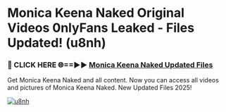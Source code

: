 # Monica Keena Naked Original Videos 0nlyFans Leaked - Files Updated! (u8nh)

<h3>🔴 CLICK HERE 🌐==►► <a href="https://tinyurl.com/up5wt9bj" rel="nofollow">Monica Keena Naked Updated Files</a></h3>

Get Monica Keena Naked and all content. Now you can access all videos and pictures of Monica Keena Naked. New Updated Files 2025!

[![u8nh](https://i.imgur.com/ABiUzMV.gif)](https://tinyurl.com/up5wt9bj)
